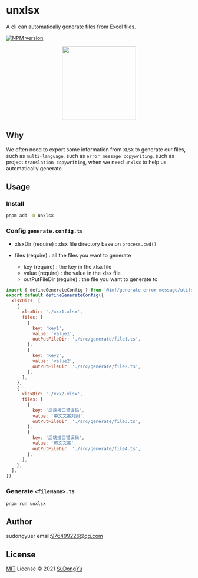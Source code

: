 # unxlsx

A cli can automatically generate files from Excel files.

[![NPM version](https://img.shields.io/github/package-json/v/sudongyuer/unxlsx)](https://www.npmjs.com/package/unxlsx)


<p align='center'>
<img src='https://git.poker/sudongyuer/image-bed/blob/master/20220712/unxlsx.2tc3vjrbqla0.png?raw=true' width='200'/>
</p>

## Why

We often need to export some information from `XLSX` to generate our files, such as `multi-language`, such as `error message copywriting`, such as project `translation copywriting`, when we need `unxlsx` to help us automatically generate

## Usage

### Install

```bash
pnpm add -D unxlsx
```

### Config `generate.config.ts`

- xlsxDir (require) : xlsx file directory base on `process.cwd()`

- files (require) : all the files you want to generate
  - key (require) : the key in the xlsx file
  - value (require) : the value in the xlsx file
  - outPutFileDir (require) : the file you want to generate to

```js
import { defineGenerateConfig } from '@imf/generate-error-message/utils'
export default defineGenerateConfig({
  xlsxDirs: [
    {
      xlsxDir: './xxx1.xlsx',
      files: [
        {
          key: 'key1',
          value: 'value1',
          outPutFileDir: './src/generate/file1.ts',
        },
        {
          key: 'key2',
          value: 'value2',
          outPutFileDir: './src/generate/file2.ts',
        },
      ],
    },
    {
      xlsxDir: './xxx2.xlsx',
      files: [
        {
          key: '后端接口错误码',
          value: '中文文案对照',
          outPutFileDir: './src/generate/file3.ts',
        },
        {
          key: '后端接口错误码',
          value: '英文文案',
          outPutFileDir: './src/generate/file4.ts',
        },
      ],
    },
  ],
})
```

### Generate `<fileName>.ts`

```bash
pnpm run unxlsx
```

## Author

sudongyuer email:976499226@qq.com

## License

[MIT](./LICENSE) License © 2021 [SuDongYu](https://github.com/sudongyuer)
